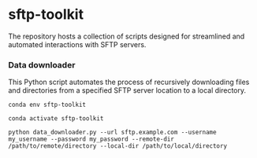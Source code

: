 # sftp-toolkit

The repository hosts a collection of scripts designed for streamlined and automated interactions with SFTP servers.

### Data downloader

This Python script automates the process of recursively downloading files and directories from a specified SFTP server location to a local directory.

```
conda env sftp-toolkit

conda activate sftp-toolkit

python data_downloader.py --url sftp.example.com --username my_username --password my_password --remote-dir /path/to/remote/directory --local-dir /path/to/local/directory
```